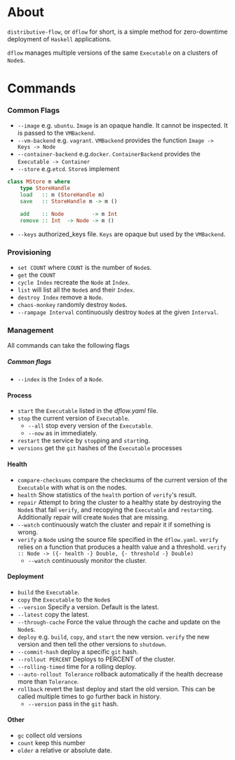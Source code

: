 # About

`distributive-flow`, or `dflow` for short, is a simple method for zero-downtime deployment of `Haskell` applications.

`dflow` manages multiple versions of the same `Executable` on a clusters of `Node`s.

# Commands
### Common Flags
- `--image` e.g. `ubuntu`. `Image` is an opaque handle. It cannot be inspected. It is passed to the `VMBackend`.
- `--vm-backend` e.g. `vagrant`. `VMBackend` provides the function `Image -> Keys -> Node`
- `--container-backend` e.g.`docker`.
  `ContainerBackend` provides the `Executable -> Container`
- `--store` e.g.`etcd`. `Store`s implement
```haskell
class MStore m where
    type StoreHandle
    load   :: m (StoreHandle m)
    save   :: StoreHandle m -> m ()

    add    :: Node         -> m Int
    remove :: Int  -> Node -> m ()
```
- `--keys` authorized_keys file. `Keys` are opaque but used by the
`VMBackend`.

### Provisioning
- `set COUNT` where `COUNT` is the number of `Node`s.
- `get` the `COUNT`
- `cycle Index` recreate the `Node` at `Index`.
- `list` will list all the `Node`s and their `Index`.
- `destroy Index` remove a `Node`.
- `chaos-monkey` randomly destroy `Node`s.
 - `--rampage Interval` continuously destroy `Node`s at the given `Interval`.

### Management

All commands can take the following flags
##### Common flags
- `--index`  is the `Index` of a `Node`.

#### Process

- `start` the `Executable` listed in the *dflow.yaml* file.
- `stop`  the current version of `Executable`.
  - `--all` stop every version of the `Executable`.
  - `--now` as in immediately.
- `restart` the service by `stop`ping and `start`ing.
- `versions` get the `git` hashes of the `Executable` processes

#### Health

- `compare-checksums` compare the checksums of the current version of the `Executable` with what is on the nodes.
- `health` Show statistics of the `health` portion of `verify`'s result.
- `repair` Attempt to bring the cluster to a healthy state by destroying the `Node`s that fail `verify`, and recopying the `Executable` and `restart`ing. Additionally repair will create `Node`s that are missing.
 - `--watch` continuously watch the cluster and repair it if something is wrong.
- `verify` a `Node` using the source file specified in the `dflow.yaml`. `verify` relies on a function that produces a health value and a threshold. `verify :: Node -> ({- health -} Double, {- threshold -} Double)`
  - `--watch` continuously monitor the cluster.

#### Deployment

- `build` the `Executable`.
- `copy` the `Executable` to the `Node`s
 - `--version` Specify a version. Default is the latest.
 - `--latest` copy the latest.
 - `--through-cache` Force the value through the cache and update on the `Node`s.
- `deploy` e.g. `build`, `copy`, and `start` the new version. `verify` the new version and then tell the other versions to `shutdown`.
 - `--commit-hash` deploy a specific `git` hash.
 - `--rollout PERCENT` Deploys to PERCENT of the cluster.
 - `--rolling-timed` time for a rolling deploy.
 - `--auto-rollout Tolerance` rollback automatically if the health decrease more than `Tolerance`.
- `rollback` revert the last deploy and start the old version. This can be called multiple times to go further back in history.
  - `--version` pass in the `git` hash.

#### Other

- `gc` collect old versions
 - `count` keep this number
 - `older` a relative or absolute date.
